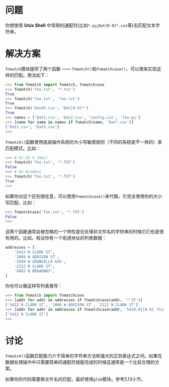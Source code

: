 # 问题
你想使用 **Unix Shell** 中常用的通配符(比如` *.py `,` Dat[0-9]*.csv `等)去匹配文本字符串。

# 解决方案
`fnmatch`模块提供了两个函数 —— `fnmatch()`和`fnmatchcase()`，可以用来实现这样的匹配。用法如下：
```python
>>> from fnmatch import fnmatch, fnmatchcase
>>> fnmatch('foo.txt', '*.txt')
True
>>> fnmatch('foo.txt', '?oo.txt')
True
>>> fnmatch('Dat45.csv', 'Dat[0-9]*')
True
>>> names = ['Dat1.csv', 'Dat2.csv', 'config.ini', 'foo.py']
>>> [name for name in names if fnmatch(name, 'Dat*.csv')]
['Dat1.csv', 'Dat2.csv']
>>>
```

`fnmatch()`函数使用底层操作系统的大小写敏感规则（不同的系统是不一样的）来匹配模式。比如：
```python
>>> # On OS X (Mac)
>>> fnmatch('foo.txt', '*.TXT')
False
>>> # On Windows
>>> fnmatch('foo.txt', '*.TXT')
True
>>>
```

如果你对这个区别很在意，可以使用`fnmatchcase()`来代替。它完全使用你的大小写匹配。比如：
```python
>>> fnmatchcase('foo.txt', '*.TXT')
False
>>>
```

这两个函数通常会被忽略的一个特性是在处理非文件名的字符串的时候它们也是很有用的。比如，假设你有一个街道地址的列表数据：
```python
addresses = [
    '5412 N CLARK ST',
    '1060 W ADDISON ST',
    '1039 W GRANVILLE AVE',
    '2122 N CLARK ST',
    '4802 N BROADWAY',
]
```
你也可以像这样写列表推导：
```python
>>> from fnmatch import fnmatchcase
>>> [addr for addr in addresses if fnmatchcase(addr, '* ST')]
['5412 N CLARK ST', '1060 W ADDISON ST', '2122 N CLARK ST']
>>> [addr for addr in addresses if fnmatchcase(addr, '54[0-9][0-9] *CLARK*')]
['5412 N CLARK ST']
>>>
```

# 讨论
`fnmatch()`函数匹配能力介于简单的字符串方法和强大的正则表达式之间。如果在数据处理操作中只需要简单的通配符就能完成的时候这通常是一个比较合理的方案。
 
如果你的代码需要做文件名的匹配，最好使用` glob `模块。参考5.13小节。

